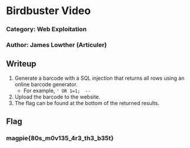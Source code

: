 # Birdbuster Video
### Category: Web Exploitation
### Author: James Lowther (Articuler)

## Writeup
1. Generate a barcode with a SQL injection that returns all rows using an online barcode generator.
    * For example, `' OR 1=1;  --  `
2. Upload the barcode to the website.
3. The flag can be found at the bottom of the returned results.

## Flag
### magpie{80s_m0v135_4r3_th3_b35t}
